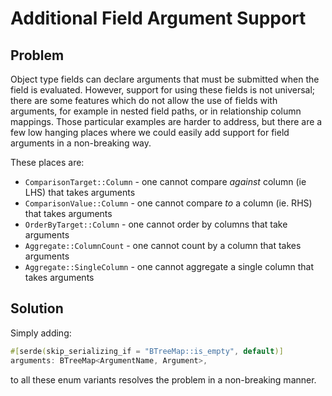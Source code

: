 # Additional Field Argument Support

## Problem

Object type fields can declare arguments that must be submitted when the field is evaluated. However, support for using these fields is not universal; there are some features which do not allow the use of fields with arguments, for example in nested field paths, or in relationship column mappings. Those particular examples are harder to address, but there are a few low hanging places where we could easily add support for field arguments in a non-breaking way.

These places are:

- `ComparisonTarget::Column` - one cannot compare _against_ column (ie LHS) that takes arguments
- `ComparisonValue::Column` - one cannot compare _to_ a column (ie. RHS) that takes arguments
- `OrderByTarget::Column` - one cannot order by columns that take arguments
- `Aggregate::ColumnCount` - one cannot count by a column that takes arguments
- `Aggregate::SingleColumn` - one cannot aggregate a single column that takes arguments

## Solution

Simply adding:

```rust
#[serde(skip_serializing_if = "BTreeMap::is_empty", default)]
arguments: BTreeMap<ArgumentName, Argument>,
```

to all these enum variants resolves the problem in a non-breaking manner.
